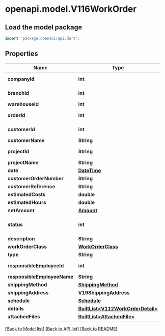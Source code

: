 # openapi.model.V116WorkOrder

## Load the model package
```dart
import 'package:openapi/api.dart';
```

## Properties
Name | Type | Description | Notes
------------ | ------------- | ------------- | -------------
**companyId** | **int** | Company ID, as retrievable from <a href=\"?deepLinking=true#/Company/GetAllCompanies\">/api/Company</a> | 
**branchId** | **int** | Branch ID, as retrievable from <a href=\"?deepLinking=true#/Branch/GetAllBranches\">/api/Branch</a> | 
**warehouseId** | **int** | Warehouse ID | [optional] 
**orderId** | **int** | Order ID, as retrievable from <a href=\"?deepLinking=true#/WorkOrder/GetAllWorkOrdersV112\">/api/WorkOrder</a> | [optional] 
**customerId** | **int** | Customer ID, as retrievable from <a href=\"?deepLinking=true#/Customer/GetAllCustomers\">/api/Customer</a> | [optional] 
**customerName** | **String** | Customer name | [optional] 
**projectId** | **String** | Project Id, as retrievable from <a href=\"?deepLinking=true#/Project/GetAllProjects\">/api/Project</a>. | [optional] 
**projectName** | **String** | Project name | [optional] 
**date** | [**DateTime**](DateTime.md) | Work order date | [optional] 
**customerOrderNumber** | **String** | Ordernumber as submitted by customer | [optional] 
**customerReference** | **String** | Reference as submitted by customer | [optional] 
**estimatedCosts** | **double** | Estimated costs of the workorder | [optional] 
**estimatedHours** | **double** | Estimated hours for this workorder | [optional] 
**netAmount** | [**Amount**](Amount.md) |  | [optional] 
**status** | **int** | Status of order, where 10 = Active, 20 = Closed (by invoice) , 25 = Closed (cash payment) , 30 = Cash book processed , 97 = Cancelled, 98 = Processed, 99 = Blocked | [optional] 
**description** | **String** | Work order description | [optional] 
**workOrderClass** | [**WorkOrderClass**](WorkOrderClass.md) |  | [optional] 
**type** | **String** | Work order type (0=External, 1=Maintenance, 2=Inspection, 3=Internal) | [optional] 
**responsibleEmployeeId** | **int** | ID of employee who is assigned to this workorder, retrievable from <a href=\"?deepLinking=true#/Employee/GetAllCustomerEmployeesV111\">/api/Employee</a> | [optional] 
**responsibleEmployeeName** | **String** | Name of employee who is assigned to this workorder | [optional] 
**shippingMethod** | [**ShippingMethod**](ShippingMethod.md) |  | [optional] 
**shippingAddress** | [**V19ShippingAddress**](V19ShippingAddress.md) |  | [optional] 
**schedule** | [**Schedule**](Schedule.md) |  | [optional] 
**details** | [**BuiltList&lt;V112WorkOrderDetail&gt;**](V112WorkOrderDetail.md) | Workorder details | [optional] 
**attachedFiles** | [**BuiltList&lt;AttachedFile&gt;**](AttachedFile.md) | Files attached to work order | [optional] 

[[Back to Model list]](../README.md#documentation-for-models) [[Back to API list]](../README.md#documentation-for-api-endpoints) [[Back to README]](../README.md)


